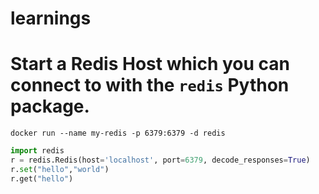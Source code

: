 # learnings


# Start a Redis Host which you can connect to with the `redis` Python package.
```shell
docker run --name my-redis -p 6379:6379 -d redis
```
```python
import redis
r = redis.Redis(host='localhost', port=6379, decode_responses=True)
r.set("hello","world")
r.get("hello")
```
